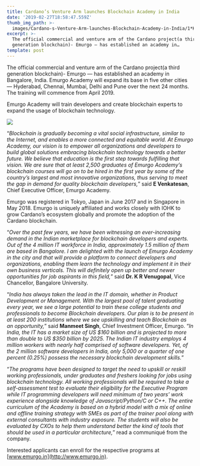 ```yaml
---
title: Cardano’s Venture Arm launches Blockchain Academy in India
date: '2019-02-27T18:58:47.559Z'
thumb_img_path: >-
  images/Cardano-s-Venture-Arm-launches-Blockchain-Academy-in-India/1*KxE_sAqSUJXPpH0szge8Yg.jpeg
excerpt: >-
  The official commercial and venture arm of the Cardano project(a third
  generation blockchain)- Emurgo — has established an academy in…
template: post
---
```

The official commercial and venture arm of the Cardano project(a third generation blockchain)- Emurgo — has established an academy in Bangalore, India. Emurgo Academy will expand its base in five other cities — Hyderabad, Chennai, Mumbai, Delhi and Pune over the next 24 months. The training will commence from April 2019.

Emurgo Academy will train developers and create blockchain experts to expand the usage of blockchain technology.

![](/images/Cardano-s-Venture-Arm-launches-Blockchain-Academy-in-India/1*KxE_sAqSUJXPpH0szge8Yg.jpeg)

“*Blockchain is gradually becoming a vital social infrastructure, similar to the Internet, and enables a more connected and equitable world. At Emurgo Academy, our vision is to empower all organizations and developers to build global solutions embracing blockchain technology towards a better future. We believe that education is the first step towards fulfilling that vision. We are sure that at least 2,500 graduates of Emurgo Academy’s blockchain courses will go on to be hired in the first year by some of the country’s largest and most innovative organizations, thus serving to meet the gap in demand for quality blockchain developers,*” said **E Venkatesan**, Chief Executive Officer, Emurgo Academy.

Emurgo was registered in Tokyo, Japan in June 2017 and in Singapore in May 2018. Emurgo is uniquely affiliated and works closely with IOHK to grow Cardano’s ecosystem globally and promote the adoption of the Cardano blockchain.

“*Over the past few years, we have been witnessing an ever-increasing demand in the Indian marketplace for blockchain developers and experts. Out of the 4 million IT workforce in India, approximately 1.5 million of them are based in Bangalore. I am delighted with the launch of Emurgo Academy in the city and that will provide a platform to connect developers and organizations, enabling them learn the technology and implement it in their own business verticals. This will definitely open up better and newer opportunities for job aspirants in this field,*” said **Dr. K R Venugopal**, Vice Chancellor, Bangalore University.

“*India has always taken the lead in the IT domain, whether in Product Development or Management. With the largest pool of talent graduating every year, we see a large potential to train these college students and professionals to become Blockchain developers. Our plan is to be present in at least 200 institutions where we see upskilling and teach Blockchain as an opportunity,*” said **Manmeet Singh**, Chief Investment Officer, Emurgo. “*In India, the IT has a market size of US $160 billion and is projected to more than double to US $350 billion by 2025. The Indian IT industry employs 4 million workers with nearly half comprised of software developers. Yet, of the 2 million software developers in India, only 5,000 or a quarter of one percent (0.25%) possess the necessary blockchain development skills.*”

“*The programs have been designed to target the need to upskill or reskill working professionals, under graduates and freshers looking for jobs using blockchain technology. All working professionals will be required to take a self-assessment test to evaluate their eligibility for the Executive Program while IT programming developers will need minimum of two years’ work experience alongside knowledge of Javascript/Python/C or C++. The entire curriculum of the Academy is based on a hybrid model with a mix of online and offline training strategy with SMEs as part of the trainer pool along with external consultants with industry exposure. The students will also be evaluated by CXOs to help them understand better the kind of tools that should be used in a particular architecture,*” read a communiqué from the company.

Interested applicants can enroll for the respective programs at [www.emurgo.in](http://www.emurgo.in).
